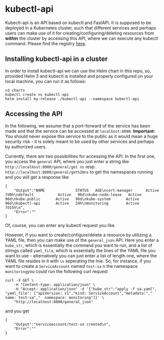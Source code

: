 # kubectl-api

Kubectl-api is an API based on kubectl and FastAPI. It is supposed to be deployed in a Kubernetes cluster, such that different services and perhaps users can make use of it for creating/configuring/deleting resources from **within** the cluster by accessing this API, where we can execute any kubectl command. Please find the registry [here](https://hub.docker.com/r/scraiber/kubectl-api).


## Installing kubectl-api in a cluster

In order to install kubectl-api we can use the Helm chart in this repo, so, provided Helm 3 and kubectl is installed and properly configured on your local machine, you can run it as follows:

```
cd charts
kubectl create ns kubectl-api
helm install my-release ./kubectl-api --namespace kubectl-api 
```



## Accessing the API

In the following, we assume that a port-forward of the service has been made and that the service can be accessed at `localhost:8000`. **Important:** You should never expose this service to the public as it would mean a huge security risk - it is solely meant to be used by other services and perhaps by authorized users.

Currently, there are two possibilities for accessing the API. In the first one, you access the `general` API, where you just enter a string like `http://localhost:8000/general/get ns` resp. `http://localhost:8000/general/get%20ns` to get the namespaces running and you will get a response like

```
{
    "Output":"NAME              STATUS   AGE\ncert-manager      Active   7d9h\ndefault           Active   96d\nkube-node-lease   Active   96d\nkube-public       Active   96d\nkube-system       Active   96d\nkubectl-api       Active   24h\nmonitoring        Active   7d15h\n", 
    "Error":""
}
```


Of, course, you can enter any kubectl request you like.

However, if you want to create/configure/delete a resource by utilizing a YAML file, then you can make use of the `general_json` API. Here you enter a `kube_str`, which is essentially the command you want to run, and a list of strings called `yaml_file`, which is essentially the lines of the YAML file you want to use - alternatively you can just enter a list of length one, where the YAML file resides in it with `\n` seperating the lnie. So, for instance, if you want to create a `ServiceAccount` named `test-sa` n the namespace `monitoring`you could run the following curl request

```
curl -X GET \
    -H "Content-type: application/json" \
    -H "Accept: application/json" -d '{"kube_str":"apply -f sa.yaml", "yaml_file": ["apiVersion: v1","kind: ServiceAccount","metadata:","  name: test-sa","  namespace: monitoring"]}' \ 
    "http://localhost:8000/general_json"
```

and you get

```
{
    "Output":"serviceaccount/test-sa created\n",
    "Error":""
}
```
